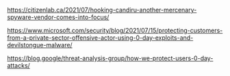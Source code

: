 https://citizenlab.ca/2021/07/hooking-candiru-another-mercenary-spyware-vendor-comes-into-focus/

https://www.microsoft.com/security/blog/2021/07/15/protecting-customers-from-a-private-sector-offensive-actor-using-0-day-exploits-and-devilstongue-malware/

https://blog.google/threat-analysis-group/how-we-protect-users-0-day-attacks/
